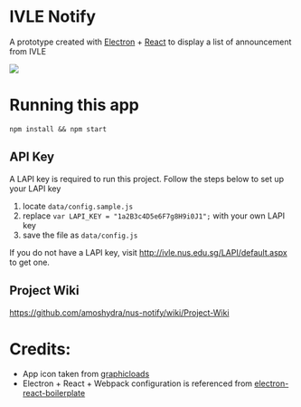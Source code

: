 # IVLE Notify
A prototype created with [Electron](electron.atom.io) + [React](https://facebook.github.io/react/) to display a list of announcement from IVLE

![](http://i.imgur.com/d1cWaAm.png)

# Running this app
```
npm install && npm start
```
## API Key
A LAPI key is required to run this project.
Follow the steps below to set up your LAPI key

1. locate `data/config.sample.js`
2. replace `var LAPI_KEY = "1a2B3c4D5e6F7g8H9i0J1";` with your own LAPI key
3. save the file as `data/config.js`

If you do not have a LAPI key, visit http://ivle.nus.edu.sg/LAPI/default.aspx to get one.

## Project Wiki
https://github.com/amoshydra/nus-notify/wiki/Project-Wiki

# Credits:
- App icon taken from [graphicloads](http://www.iconarchive.com/show/100-flat-icons-by-graphicloads.html)
- Electron + React + Webpack configuration is referenced from [electron-react-boilerplate](https://github.com/chentsulin/electron-react-boilerplate)

